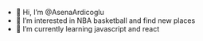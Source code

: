 - 👋 Hi, I’m @AsenaArdicoglu
- 👀 I’m interested in NBA basketball and find new places
- 🌱 I’m currently learning javascript and react 

<!---
AsenaArdicoglu/AsenaArdicoglu is a ✨ special ✨ repository because its `README.md` (this file) appears on your GitHub profile.
You can click the Preview link to take a look at your changes.
--->
